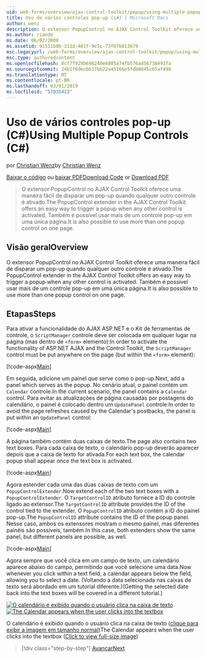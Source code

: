 ```yaml
---
uid: web-forms/overview/ajax-control-toolkit/popup/using-multiple-popup-controls-cs
title: Uso de vários controles pop-up (c#) | Microsoft Docs
author: wenz
description: O extensor PopupControl no AJAX Control Toolkit oferece uma maneira fácil de disparar um pop-up quando qualquer outro controle é ativado. Também é possível usar o m...
ms.author: riande
ms.date: 06/02/2008
ms.assetid: 91511b0b-311d-481f-9e7c-73f07b813b79
msc.legacyurl: /web-forms/overview/ajax-control-toolkit/popup/using-multiple-popup-controls-cs
msc.type: authoredcontent
ms.openlocfilehash: 8cf7f929b696240e6805a74fb576ad56738491fa
ms.sourcegitcommit: 24b1f6decbb17bb22a45166e5fdb0845c65af498
ms.translationtype: MT
ms.contentlocale: pt-BR
ms.lasthandoff: 03/01/2019
ms.locfileid: "57035413"
---
```

<a name="using-multiple-popup-controls-c"></a><span data-ttu-id="bbca4-104">Uso de vários controles pop-up (C#)</span><span class="sxs-lookup"><span data-stu-id="bbca4-104">Using Multiple Popup Controls (C#)</span></span>
====================
<span data-ttu-id="bbca4-105">por [Christian Wenz](https://github.com/wenz)</span><span class="sxs-lookup"><span data-stu-id="bbca4-105">by [Christian Wenz](https://github.com/wenz)</span></span>

<span data-ttu-id="bbca4-106">[Baixar o código](http://download.microsoft.com/download/9/3/f/93f8daea-bebd-4821-833b-95205389c7d0/PopupControl1.cs.zip) ou [baixar PDF](http://download.microsoft.com/download/2/d/c/2dc10e34-6983-41d4-9c08-f78f5387d32b/popupcontrol1CS.pdf)</span><span class="sxs-lookup"><span data-stu-id="bbca4-106">[Download Code](http://download.microsoft.com/download/9/3/f/93f8daea-bebd-4821-833b-95205389c7d0/PopupControl1.cs.zip) or [Download PDF](http://download.microsoft.com/download/2/d/c/2dc10e34-6983-41d4-9c08-f78f5387d32b/popupcontrol1CS.pdf)</span></span>

> <span data-ttu-id="bbca4-107">O extensor PopupControl no AJAX Control Toolkit oferece uma maneira fácil de disparar um pop-up quando qualquer outro controle é ativado.</span><span class="sxs-lookup"><span data-stu-id="bbca4-107">The PopupControl extender in the AJAX Control Toolkit offers an easy way to trigger a popup when any other control is activated.</span></span> <span data-ttu-id="bbca4-108">Também é possível usar mais de um controle pop-up em uma única página.</span><span class="sxs-lookup"><span data-stu-id="bbca4-108">It is also possible to use more than one popup control on one page.</span></span>


## <a name="overview"></a><span data-ttu-id="bbca4-109">Visão geral</span><span class="sxs-lookup"><span data-stu-id="bbca4-109">Overview</span></span>

<span data-ttu-id="bbca4-110">O extensor PopupControl no AJAX Control Toolkit oferece uma maneira fácil de disparar um pop-up quando qualquer outro controle é ativado.</span><span class="sxs-lookup"><span data-stu-id="bbca4-110">The PopupControl extender in the AJAX Control Toolkit offers an easy way to trigger a popup when any other control is activated.</span></span> <span data-ttu-id="bbca4-111">Também é possível usar mais de um controle pop-up em uma única página.</span><span class="sxs-lookup"><span data-stu-id="bbca4-111">It is also possible to use more than one popup control on one page.</span></span>

## <a name="steps"></a><span data-ttu-id="bbca4-112">Etapas</span><span class="sxs-lookup"><span data-stu-id="bbca4-112">Steps</span></span>

<span data-ttu-id="bbca4-113">Para ativar a funcionalidade do AJAX ASP.NET e o Kit de ferramentas de controle, o `ScriptManager` controle deve ser colocada em qualquer lugar na página (mas dentro de `<form>` elemento):</span><span class="sxs-lookup"><span data-stu-id="bbca4-113">In order to activate the functionality of ASP.NET AJAX and the Control Toolkit, the `ScriptManager` control must be put anywhere on the page (but within the `<form>` element):</span></span>

[!code-aspx[Main](using-multiple-popup-controls-cs/samples/sample1.aspx)]

<span data-ttu-id="bbca4-114">Em seguida, adicione um painel que serve como o pop-up.</span><span class="sxs-lookup"><span data-stu-id="bbca4-114">Next, add a panel which serves as the popup.</span></span> <span data-ttu-id="bbca4-115">No cenário atual, o painel contém um `Calendar` controle.</span><span class="sxs-lookup"><span data-stu-id="bbca4-115">In the current scenario, the panel contains a `Calendar` control.</span></span> <span data-ttu-id="bbca4-116">Para evitar as atualizações de página causadas por postagens do calendário, o painel é colocado dentro um `UpdatePanel` controle:</span><span class="sxs-lookup"><span data-stu-id="bbca4-116">In order to avoid the page refreshes caused by the Calendar's postbacks, the panel is put within an `UpdatePanel` control:</span></span>

[!code-aspx[Main](using-multiple-popup-controls-cs/samples/sample2.aspx)]

<span data-ttu-id="bbca4-117">A página também contém duas caixas de texto.</span><span class="sxs-lookup"><span data-stu-id="bbca4-117">The page also contains two text boxes.</span></span> <span data-ttu-id="bbca4-118">Para cada caixa de texto, o calendário pop-up deverão aparecer depois que a caixa de texto for ativada.</span><span class="sxs-lookup"><span data-stu-id="bbca4-118">For each text box, the calendar popup shall appear once the text box is activated.</span></span>

[!code-aspx[Main](using-multiple-popup-controls-cs/samples/sample3.aspx)]

<span data-ttu-id="bbca4-119">Agora estender cada uma das duas caixas de texto com um `PopupControlExtender`.</span><span class="sxs-lookup"><span data-stu-id="bbca4-119">Now extend each of the two text boxes with a `PopupControlExtender`.</span></span> <span data-ttu-id="bbca4-120">O `TargetControlID` atributo fornece a ID do controle ligado ao extensor.</span><span class="sxs-lookup"><span data-stu-id="bbca4-120">The `TargetControlID` attribute provides the ID of the control tied to the extender.</span></span> <span data-ttu-id="bbca4-121">O `PopupControlID` atributo contém a ID do painel pop-up.</span><span class="sxs-lookup"><span data-stu-id="bbca4-121">The `PopupControlID` attribute contains the ID of the popup panel.</span></span> <span data-ttu-id="bbca4-122">Nesse caso, ambos os extensores mostram o mesmo painel, mas diferentes painéis são possíveis, também.</span><span class="sxs-lookup"><span data-stu-id="bbca4-122">In this case, both extenders show the same panel, but different panels are possible, as well.</span></span>

[!code-aspx[Main](using-multiple-popup-controls-cs/samples/sample4.aspx)]

<span data-ttu-id="bbca4-123">Agora sempre que você clica em um campo de texto, um calendário aparece abaixo do campo, permitindo que você selecione uma data.</span><span class="sxs-lookup"><span data-stu-id="bbca4-123">Now whenever you click within a text field, a calendar appears below the field, allowing you to select a date.</span></span> <span data-ttu-id="bbca4-124">(Voltando a data selecionada nas caixas de texto será abordado em um tutorial diferente.)</span><span class="sxs-lookup"><span data-stu-id="bbca4-124">(Getting the selected date back into the text boxes will be covered in a different tutorial.)</span></span>


<span data-ttu-id="bbca4-125">[![O calendário é exibido quando o usuário clica na caixa de texto](using-multiple-popup-controls-cs/_static/image2.png)](using-multiple-popup-controls-cs/_static/image1.png)</span><span class="sxs-lookup"><span data-stu-id="bbca4-125">[![The Calendar appears when the user clicks into the textbox](using-multiple-popup-controls-cs/_static/image2.png)](using-multiple-popup-controls-cs/_static/image1.png)</span></span>

<span data-ttu-id="bbca4-126">O calendário é exibido quando o usuário clica na caixa de texto ([clique para exibir a imagem em tamanho normal](using-multiple-popup-controls-cs/_static/image3.png))</span><span class="sxs-lookup"><span data-stu-id="bbca4-126">The Calendar appears when the user clicks into the textbox ([Click to view full-size image](using-multiple-popup-controls-cs/_static/image3.png))</span></span>

> [!div class="step-by-step"]
> [<span data-ttu-id="bbca4-127">Avançar</span><span class="sxs-lookup"><span data-stu-id="bbca4-127">Next</span></span>](handling-postbacks-from-a-popup-control-with-an-updatepanel-cs.md)
